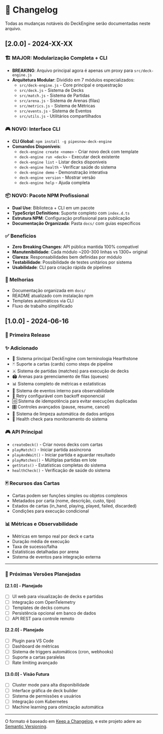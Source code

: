 # 📝 Changelog

Todas as mudanças notáveis do DeckEngine serão documentadas neste arquivo.

## [2.0.0] - 2024-XX-XX

### 🏗️ MAJOR: Modularização Completa + CLI

- **BREAKING**: Arquivo principal agora é apenas um proxy para `src/deck-engine.js`
- **Arquitetura Modular**: Dividido em 7 módulos especializados:
  - `src/deck-engine.js` - Core principal e orquestração
  - `src/deck.js` - Sistema de Decks
  - `src/match.js` - Sistema de Partidas
  - `src/arena.js` - Sistema de Arenas (filas)
  - `src/metrics.js` - Sistema de Métricas
  - `src/events.js` - Sistema de Eventos
  - `src/utils.js` - Utilitários compartilhados

### 🎮 NOVO: Interface CLI

- **CLI Global**: `npm install -g pipesnow-deck-engine`
- **Comandos Disponíveis**:
  - `deck-engine create <nome>` - Criar novo deck com template
  - `deck-engine run <deck>` - Executar deck existente
  - `deck-engine list` - Listar decks disponíveis
  - `deck-engine health` - Verificar saúde do sistema
  - `deck-engine demo` - Demonstração interativa
  - `deck-engine version` - Mostrar versão
  - `deck-engine help` - Ajuda completa

### 📦 NOVO: Pacote NPM Profissional

- **Dual Use**: Biblioteca + CLI em um pacote
- **TypeScript Definitions**: Suporte completo com `index.d.ts`
- **Estrutura NPM**: Configuração profissional para publicação
- **Documentação Organizada**: Pasta `docs/` com guias específicos

### ✅ Benefícios

- **Zero Breaking Changes**: API pública mantida 100% compatível
- **Manutenibilidade**: Cada módulo ~200-300 linhas vs 1300+ original
- **Clareza**: Responsabilidades bem definidas por módulo
- **Testabilidade**: Possibilidade de testes unitários por sistema
- **Usabilidade**: CLI para criação rápida de pipelines

### 🔧 Melhorias

- Documentação organizada em `docs/`
- README atualizado com instalação npm
- Templates automáticos via CLI
- Fluxo de trabalho simplificado

## [1.0.0] - 2024-06-16

### 🎉 Primeira Release

### ✨ Adicionado

- 🎴 Sistema principal DeckEngine com terminologia Hearthstone
- 🃏 Suporte a cartas (cards) como steps de pipeline
- ⚔️ Sistema de partidas (matches) para execução de decks
- 🏟️ Arenas para gerenciamento de filas (queues)
- 📊 Sistema completo de métricas e estatísticas
- 🎯 Sistema de eventos interno para observabilidade
- 🔄 Retry configurável com backoff exponencial
- 🆔 Sistema de idempotência para evitar execuções duplicadas
- 🎛️ Controles avançados (pause, resume, cancel)
- 🧹 Sistema de limpeza automática de dados antigos
- 🏥 Health check para monitoramento do sistema

### 🎮 API Principal

- `createDeck()` - Criar novos decks com cartas
- `playMatch()` - Iniciar partida assíncrona
- `playAndWait()` - Iniciar partida e aguardar resultado
- `playMatches()` - Múltiplas partidas em lote
- `getStats()` - Estatísticas completas do sistema
- `healthCheck()` - Verificação de saúde do sistema

### 🃏 Recursos das Cartas

- Cartas podem ser funções simples ou objetos complexos
- Metadados por carta (nome, descrição, custo, tipo)
- Estados de cartas (in_hand, playing, played, failed, discarded)
- Condições para execução condicional

### 📊 Métricas e Observabilidade

- Métricas em tempo real por deck e carta
- Duração média de execução
- Taxa de sucesso/falha
- Estatísticas detalhadas por arena
- Sistema de eventos para integração externa

---

### 🚀 Próximas Versões Planejadas

#### [2.1.0] - Planejado

- [ ] UI web para visualização de decks e partidas
- [ ] Integração com OpenTelemetry
- [ ] Templates de decks comuns
- [ ] Persistência opcional em banco de dados
- [ ] API REST para controle remoto

#### [2.2.0] - Planejado

- [ ] Plugin para VS Code
- [ ] Dashboard de métricas
- [ ] Sistema de triggers automáticos (cron, webhooks)
- [ ] Suporte a cartas paralelas
- [ ] Rate limiting avançado

#### [3.0.0] - Visão Futura

- [ ] Cluster mode para alta disponibilidade
- [ ] Interface gráfica de deck builder
- [ ] Sistema de permissões e usuários
- [ ] Integração com Kubernetes
- [ ] Machine learning para otimização automática

---

O formato é baseado em [Keep a Changelog](https://keepachangelog.com/pt-BR/1.0.0/),
e este projeto adere ao [Semantic Versioning](https://semver.org/spec/v2.0.0.html).
